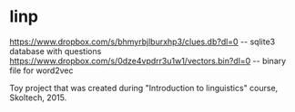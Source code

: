 # linp

https://www.dropbox.com/s/bhmyrbjlburxhp3/clues.db?dl=0  -- sqlite3 database with questions
https://www.dropbox.com/s/0dze4vpdrr3u1w1/vectors.bin?dl=0 -- binary file for word2vec

Toy project that was created during "Introduction to linguistics" course, Skoltech, 2015.
